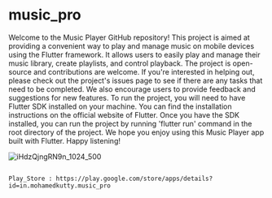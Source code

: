 # music_pro

Welcome to the Music Player GitHub repository! This project is aimed at providing a convenient way to play and manage music on mobile devices using the Flutter framework.
It allows users to easily play and manage their music library, create playlists, and control playback.
The project is open-source and contributions are welcome. If you're interested in helping out, please check out the project's issues page to see if there are any tasks that need to be completed. We also encourage users to provide feedback and suggestions for new features.
To run the project, you will need to have Flutter SDK installed on your machine. You can find the installation instructions on the official website of Flutter.
Once you have the SDK installed, you can run the project by running 'flutter run' command in the root directory of the project.
We hope you enjoy using this Music Player app built with Flutter. Happy listening!





![iHdzQjngRN9n_1024_500](https://user-images.githubusercontent.com/107936573/213657226-4356d26e-4028-4c3e-9e65-b1735395c486.png)


                                                                                   Play_Store : https://play.google.com/store/apps/details?id=in.mohamedkutty.music_pro
